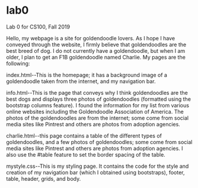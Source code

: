 # lab0
Lab 0 for CS100, Fall 2019

Hello, my webpage is a site for goldendoodle lovers. As I hope I have conveyed through the website, I firmly believe that goldendoodles are the best breed of dog. I do not currently have a goldendoodle, but when I am older, I plan to get an F1B goldendoodle named Charlie. My pages are the following:

index.html--This is the homepage; it has a background image of a goldendoodle taken from the internet, and my navigation bar.

info.html--This is the page that conveys why I think goldendoodles are the best dogs and displays three photos of goldendoodles (formatted using the bootstrap columns feature). I found the information for my list from various online websites including the Goldendoodle Association of America. The photos of the goldendoodles are from the internet; some come from social media sites like Pintrest and others are photos from adoption agencies.

charlie.html--this page contains a table of the different types of goldendoodles, and a few photos of goldendoodles; some come from social media sites like Pintrest and others are photos from adoption agencies. I also use the #table feature to set the border spacing of the table.

mystyle.css--This is my styling page. It contains the code for the style and creation of my navigation bar (which I obtained using bootstraps), footer, table, header, grids, and body.
